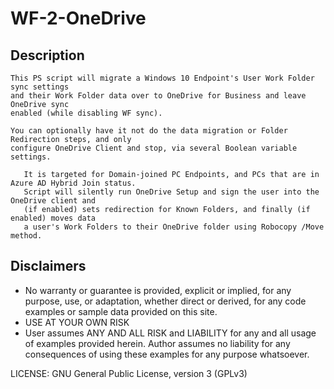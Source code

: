 # WF-2-OneDrive

## Description 
	
	This PS script will migrate a Windows 10 Endpoint's User Work Folder sync settings
	and their Work Folder data over to OneDrive for Business and leave OneDrive sync 
	enabled (while disabling WF sync).  
	
	You can optionally have it not do the data migration or Folder Redirection steps, and only 
	configure OneDrive Client and stop, via several Boolean variable settings.
       
       It is targeted for Domain-joined PC Endpoints, and PCs that are in Azure AD Hybrid Join status.  
       Script will silently run OneDrive Setup and sign the user into the OneDrive client and
       (if enabled) sets redirection for Known Folders, and finally (if enabled) moves data 
       a user's Work Folders to their OneDrive folder using Robocopy /Move method.
       
## Disclaimers

* No warranty or guarantee is provided, explicit or implied, for any purpose, use, or adaptation, whether direct or derived, for any code examples or sample data provided on this site.
* USE AT YOUR OWN RISK
* User assumes ANY AND ALL RISK and LIABILITY for any and all usage of examples provided herein.  Author assumes no liability for any consequences of using these examples for any purpose whatsoever.

LICENSE: GNU General Public License, version 3 (GPLv3) 

